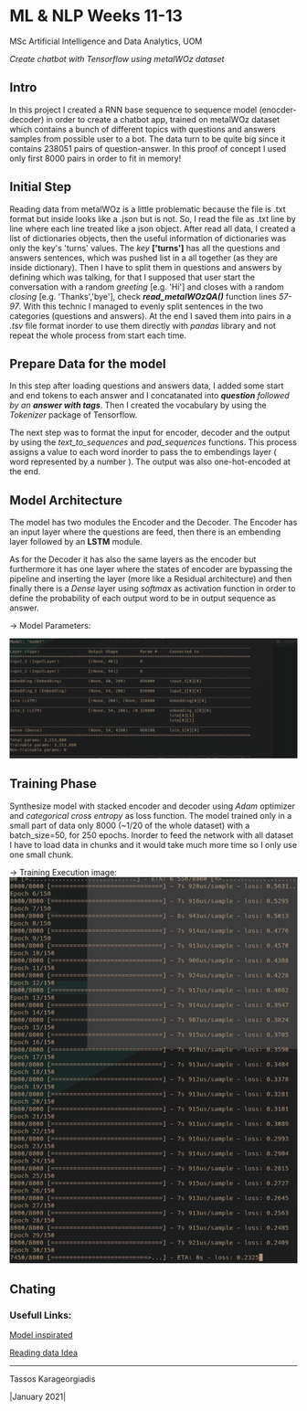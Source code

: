 # ML & NLP Weeks 11-13
MSc Artificial Intelligence and Data Analytics, UOM

 *Create chatbot with Tensorflow using metalWOz dataset*

## Intro

 In this project I created a RNN base sequence to sequence model (enocder-decoder) in order to create a chatbot app, trained on metalWOz dataset which contains a bunch of different topics with questions and answers samples from possible user to a bot. The data turn to be quite big since it contains 238051 pairs of question-answer. In this proof of concept I used only first 8000 pairs in order to fit in memory!

## Initial Step
Reading data from metalWOz is a little problematic because the file is .txt format but inside looks like a .json but is not. So, I read the file as .txt line by line where each line treated like a json object. After read all data, I created a list of dictionaries objects, then the useful information of dictionaries was only the key's 'turns' values. The *key* **['turns']** has all the questions and answers sentences, which was pushed list in a all together (as they are inside dictionary). Then I have to split them in questions and answers by defining which was talking, for that I supposed that user start the conversation with a random *greeting* [e.g. 'Hi'] and closes with a random *closing* [e.g. 'Thanks','bye'], check ***read_metalWOzQA()*** function lines *57-97*. With this technic I managed to evenly split sentences in the two categories (questions and answers). At the end I saved them into pairs in a *.tsv* file format inorder to use them directly with *pandas* library and not repeat the whole process from start each time.

## Prepare Data for the model

In this step after loading questions and answers data, I added some start and end tokens to each answer and I concatanated into ***question** followed by an **answer with tags***. Then I created the vocabulary by using the *Tokenizer* package of Tensorflow.

The next step was to format the input for encoder, decoder and the output by using the *text_to_sequences* and *pad_sequences* functions. This process assigns a value to each word inorder to pass the to embendings layer ( word represented by a number ). The output was also one-hot-encoded at the end.

## Model Architecture

The model has two modules the Encoder and the Decoder. The Encoder has an input layer where the questions are feed, then there is an embending layer followed by an **LSTM** module.

As for the Decoder it has also the same layers as the encoder but furthermore it has one layer where the states of encoder are bypassing the pipeline and inserting the layer (more like a Residual architecture) and then finally there is a *Dense*    layer  using *softmax* as activation function in order to define the probability of each output word to be in output sequence as answer.

-> Model Parameters:

![Model params](images/model_params.png)



## Training Phase

Synthesize model with stacked encoder and decoder using *Adam* optimizer and *categorical cross entropy* as loss function. The model trained only in a small part of data only 8000 (~1/20 of the whole dataset) with a batch_size=50, for 250 epochs. Inorder to feed the network with all dataset I have to load data in chunks and it would take much more time so I only use one small chunk.


-> Training Execution image:
![Training](images/training_process.png)

## Chating


### Usefull Links:

[Model inspirated](https://medium.com/predict/creating-a-chatbot-from-scratch-using-keras-and-tensorflow-59e8fc76be79)

[Reading data Idea](https://github.com/eloukas/seq2seq-chatbot/blob/master/pytorch_seq2seq_chatbot.ipynb)


-----------------------
Tassos Karageorgiadis

|January 2021|
